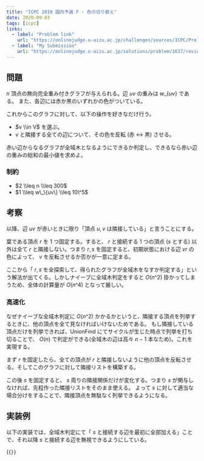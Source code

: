 ```yaml
---
title: "ICPC 2019 国内予選 F - 色の切り替え"
date: 2020-09-03
tags: [icpc]
links:
  - label: "Problem link"
    url: "https://onlinejudge.u-aizu.ac.jp/challenges/sources/ICPC/Prelim/1637"
  - label: "My Submission"
    url: "https://onlinejudge.u-aizu.ac.jp/solutions/problem/1637/review/4814470/misteer/C++14"
---
```


## 問題

$n$ 頂点の無向完全重み付きグラフが与えられる。辺 $uv$ の重みは $w\_\{uv\}$ である。
また、各辺には赤か黒のいずれかの色がついている。

これからこのグラフに対して、以下の操作を好きなだけ行う。

- $v \\in V$ を選ぶ。
- $v$ と隣接する全ての辺について、その色を反転 (赤 ↔ 黒) させる。

赤い辺からなるグラフが全域木となるようにできるか判定し、できるなら赤い辺の重みの総和の最小値を求めよ。

### 制約

- $2 \\leq n \\leq 300$
- $1 \\leq w\_\{uv\} \\leq 10\^5$

## 考察

以降、辺 $uv$ が赤いときに限り「頂点 $u, v$ は隣接している」と言うことにする。

葉である頂点 $r$ を 1 つ固定する。すると、 $r$ と接続する 1 つの頂点 ($s$ とする) 以外は全て $r$ と隣接しない。つまり $r, s$ を固定すると、初期状態における辺 $vr$ の色によって、 $v$ を反転させるか否かが一意に定まる。

ここから「 $r, s$ を全探索して、得られたグラフが全域木をなすか判定する」という解法が出てくる。しかしナイーブに全域木判定をすると $O(n\^2)$ 掛かってしまうため、全体の計算量が $O(n\^4)$ となって厳しい。

### 高速化

なぜナイーブな全域木判定に $O(n\^2)$ かかるかというと、隣接する頂点を列挙するときに、他の頂点を全て見なければいけないためである。
もし隣接している頂点だけを列挙できれば、UnionFind にてサイクルが生じた時点で列挙を打ち切ることで、 $O(n)$ で判定ができる(全域木の辺は高々 $n - 1$ 本なため)。これを実現する。

まず $r$ を固定したら、全ての頂点が $r$ と隣接しないように他の頂点を反転させる。そしてこのグラフに対して隣接リストを構築する。

この後 $s$ を固定すると、 $s$ 周りの隣接関係だけが変化する。つまり $s$ が関与しなければ、先程作った隣接リストをそのまま使える。
よって $s$ に対して適当な場合分けをすることで、隣接頂点を無駄なく列挙できるようになる。

## 実装例

以下の実装では、全域木判定にて「 $s$ と接続する辺を最初に全部加える」ことで、それ以降 $s$ と接続する辺を無視できるようにしている。

{{<code file="0.cpp" language="cpp">}}
